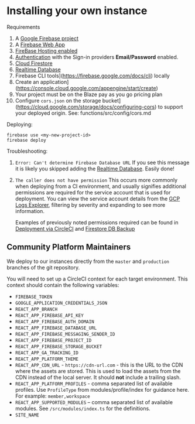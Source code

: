 # Installing your own instance

Requirements

1. A [Google Firebase project](https://console.firebase.google.com/)
1. A [Firebase Web App](https://firebase.google.com/docs/projects/learn-more#adding_apps_to_a_project)
1. [FireBase Hosting enabled](https://firebase.google.com/docs/hosting/quickstart#install-cli)
1. [Authentication](https://firebase.google.com/docs/auth?authuser=0) with the Sign-in providers **Email/Password** enabled.
1. [Cloud Firestore](https://firebase.google.com/docs/firestore/quickstart)
1. [Realtime Database](https://firebase.google.com/docs/database?authuser=0&hl=en)
1. Firebase CLI tools](https://firebase.google.com/docs/cli) locally
1. Create an application](https://console.cloud.google.com/appengine/start/create)
1. Your project must be on the Blaze pay as you go pricing plan
1. Configure `cors.json` on the storage bucket](https://cloud.google.com/storage/docs/configuring-cors) to support your deployed origin. See: functions/src/config/cors.md

Deploying:

```
firebase use <my-new-project-id>
firebase deploy
```

Troubleshooting:

1. `Error: Can't determine Firebase Database URL`
   If you see this message it is likely you skipped adding the [Realtime Database](https://firebase.google.com/docs/database?authuser=0&hl=en). Easily done!

2. `The caller does not have permission`
   This occurs more commonly when deploying from a CI environment, and usually signifies additional permissions are required for the service account that is used for deployment. You can view the service account details from the [GCP Logs Explorer](https://console.cloud.google.com/logs), filtering by severity and expanding to see more information.

   Examples of previously noted permissions required can be found in [Deployment via CircleCI](Deployment/circle-ci.md) and [Firestore DB Backup](./Backend%20Development//firestore-backup.md)

## Community Platform Maintainers

We deploy to our instances directly from the `master` and `production` branches of the git repository.

You will need to set up a CircleCI context for each target environment. This context should contain the following variables:

- `FIREBASE_TOKEN`
- `GOOGLE_APPLICATION_CREDENTIALS_JSON`
- `REACT_APP_BRANCH`
- `REACT_APP_FIREBASE_API_KEY`
- `REACT_APP_FIREBASE_AUTH_DOMAIN`
- `REACT_APP_FIREBASE_DATABASE_URL`
- `REACT_APP_FIREBASE_MESSAGING_SENDER_ID`
- `REACT_APP_FIREBASE_PROJECT_ID`
- `REACT_APP_FIREBASE_STORAGE_BUCKET`
- `REACT_APP_GA_TRACKING_ID`
- `REACT_APP_PLATFORM_THEME`
- `REACT_APP_CDN_URL` - `https://cdn-url.com` - this is the URL to the CDN where the assets are stored. This is used to load the assets from the CDN instead of the local server. It should **not** include a trailing slash. 
- `REACT_APP_PLATFORM_PROFILES` - comma separated list of available profiles. Use `ProfileType` from modules/profile/index for guidance here. For example: `member,workspace`
- `REACT_APP_SUPPORTED_MODULES` – comma separated list of available modules. See `/src/modules/index.ts` for the definitions.
- `SITE_NAME`
